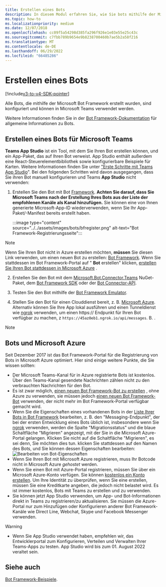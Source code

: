 ```yaml
---
title: Erstellen eines Bots
description: In diesem Modul erfahren Sie, wie Sie bots mithilfe der Microsoft Bot Framework erstellen und in Microsoft Teams arbeiten können.
ms.topic: how-to
ms.localizationpriority: medium
ms.date: 12/07/2018
ms.openlocfilehash: cc09f5a54298d385fa296f926e1e03e55e25c43c
ms.sourcegitcommit: c7fbb789b9654e9b8238700460b7ae5b2a58f216
ms.translationtype: MT
ms.contentlocale: de-DE
ms.lasthandoff: 06/29/2022
ms.locfileid: "66485286"
---
```

# <a name="create-a-bot"></a>Erstellen eines Bots

[!include[v3-to-v4-SDK-pointer](~/includes/v3-to-v4-pointer-bots.md)]

Alle Bots, die mithilfe der Microsoft Bot Framework erstellt wurden, sind konfiguriert und können in Microsoft Teams verwendet werden.

Weitere Informationen finden Sie in der [Bot Framework-Dokumentation](/azure/bot-service/?view=azure-bot-service-3.0&preserve-view=true) für allgemeine Informationen zu Bots.

## <a name="create-a-bot-for-microsoft-teams"></a>Erstellen eines Bots für Microsoft Teams

**Teams App Studio** ist ein Tool, mit dem Sie Ihren Bot erstellen können, und ein App-Paket, das auf Ihren Bot verweist. App Studio enthält außerdem eine React-Steuerelementbibliothek sowie konfigurierbare Beispiele für Karten. Weitere Informationen finden Sie unter ["Erste Schritte mit Teams App Studio](~/concepts/build-and-test/app-studio-overview.md)". Bei den folgenden Schritten wird davon ausgegangen, dass Sie ihren Bot manuell konfigurieren und Teams **App Studio** nicht verwenden:

1. Erstellen Sie den Bot mit Bot [Framework](https://dev.botframework.com/bots/new). **Achten Sie darauf, dass Sie Microsoft Teams nach der Erstellung Ihres Bots aus der Liste der empfohlenen Kanäle als Kanal hinzufügen.** Sie können eine von Ihnen generierte Microsoft-App-ID wiederverwenden, wenn Sie Ihr App-Paket/-Manifest bereits erstellt haben.

   :::image type="content" source="../../assets/images/bots/bfregister.png" alt-text="Bot Framework-Registrierungsseite":::

> [!NOTE]
> Wenn Sie Ihren Bot nicht in Azure erstellen möchten, **müssen** Sie diesen Link verwenden, um einen neuen Bot zu erstellen: [Bot Framework](https://dev.botframework.com/bots/new). Wenn Sie stattdessen im Bot Framework-Portal auf " **Bot** erstellen" klicken, [erstellen Sie Ihren Bot stattdessen in Microsoft Azure](#bots-and-microsoft-azure) .

2. Erstellen Sie den Bot mit dem [Microsoft.Bot.Connector.Teams](https://www.nuget.org/packages/Microsoft.Bot.Connector.Teams) NuGet-Paket, dem  [Bot Framework SDK](https://github.com/microsoft/botframework-sdk) oder der [Bot Connector-API](/bot-framework/rest-api/bot-framework-rest-connector-api-reference).

3. Testen Sie den Bot mithilfe der [Bot Framework Emulator](/bot-framework/debug-bots-emulator).

4. Stellen Sie den Bot für einen Clouddienst bereit, z. B. [Microsoft Azure](https://azure.microsoft.com/). Alternativ können Sie Ihre App lokal ausführen und einen Tunneldienst wie [ngrok](https://ngrok.com) verwenden, um einen https:// Endpunkt für Ihren Bot verfügbar zu machen, z `https://45az0eb1.ngrok.io/api/messages`. B. .

> [!NOTE]
>
> ## <a name="bots-and-microsoft-azure"></a>Bots und Microsoft Azure
>
> Seit Dezember 2017 ist das Bot Framework-Portal für die Registrierung von Bots in Microsoft Azure optimiert. Hier sind einige weitere Punkte, die Sie wissen sollten:
>
> * Der Microsoft Teams-Kanal für in Azure registrierte Bots ist kostenlos. Über den Teams-Kanal gesendete Nachrichten zählen nicht zu den verbrauchten Nachrichten für den Bot.
> * Es ist zwar möglich, [einen neuen Bot Framework-Bot zu erstellen](https://dev.botframework.com/bots/new) , ohne Azure zu verwenden, sie müssen jedoch [einen neuen Bot Framework-Bot](https://dev.botframework.com/bots/new) verwenden, der nicht mehr im Bot Framework-Portal verfügbar gemacht wird.
> * Wenn Sie die Eigenschaften eines vorhandenen Bots in der [Liste Ihrer Bots in Bot Framework](https://dev.botframework.com/bots) bearbeiten, z. B. den "Messaging-Endpunkt", der bei der ersten Entwicklung eines Bots üblich ist, insbesondere wenn Sie [ngrok](https://ngrok.com) verwenden, werden die Spalte "Migrationsstatus" und die blaue Schaltfläche "Migrieren" angezeigt, mit der Sie in die Microsoft Azure-Portal gelangen. Klicken Sie nicht auf die Schaltfläche "Migrieren", es sei denn, Sie möchten dies tun. klicken Sie stattdessen auf den Namen des Bots, und Sie können dessen Eigenschaften bearbeiten:</br>
   ![Bearbeiten von Bot-Eigenschaften](~/assets/images/bots/bf-migrate-bot-to-azure.png)
> * Wenn Sie Ihren Bot mit Microsoft Azure registrieren, muss Ihr Botcode nicht in Microsoft Azure *gehostet* werden.
> * Wenn Sie einen Bot mit Azure-Portal registrieren, müssen Sie über ein Microsoft Azure-Konto verfügen. Sie können [kostenlos ein Konto erstellen](https://azure.microsoft.com/free/). Um Ihre Identität zu überprüfen, wenn Sie eine erstellen, müssen Sie eine Kreditkarte angeben, die jedoch nicht belastet wird. Es ist immer kostenlos, Bots mit Teams zu erstellen und zu verwenden.
> * Sie können jetzt App Studio verwenden, um App- und Bot-Informationen direkt in Teams zu registrieren/zu aktualisieren. Sie müssen die Azure-Portal nur zum Hinzufügen oder Konfigurieren anderer Bot Framework-Kanäle wie Direct Line, Webchat, Skype und Facebook Messenger verwenden.

> [!WARNING]
>
>* Wenn Sie App Studio verwendet haben, empfehlen wir, das Entwicklerportal zum Konfigurieren, Verteilen und Verwalten Ihrer Teams-Apps zu testen. App Studio wird bis zum 01. August 2022 veraltet sein.

## <a name="see-also"></a>Siehe auch

[Bot Framework-Beispiele](https://github.com/Microsoft/BotBuilder-Samples/blob/master/README.md).
